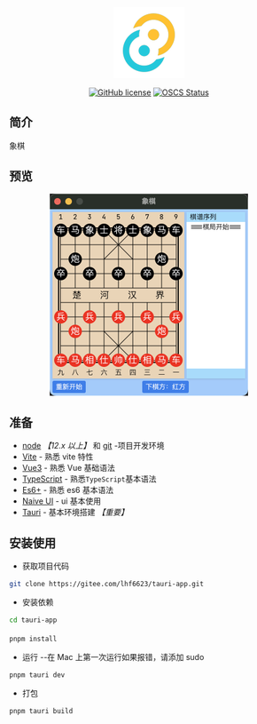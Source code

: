 <div align="center"> 
    
<p align="center"><img src="./src-tauri/icons/128x128.png" /></p>
    
[![GitHub license](https://img.shields.io/github/license/lhf6623/tauri-app)](https://github.com/lhf6623/tauri-app/blob/master/LICENSE) [![OSCS Status](https://www.oscs1024.com/platform/badge/lhf6623/tauri-app.svg?size=small)](https://www.oscs1024.com/project/lhf6623/tauri-app?ref=badge_small)
</div>

## 简介

象棋

## 预览

<p align="center">
    <img alt="tauri-xiang-app Logo" width="358" src="https://github.com/lhf6623/tauri-app/raw/master/public/page.png">
</p>

## 准备

- [node](http://nodejs.org/) _【12.x 以上】_ 和 [git](https://git-scm.com/) -项目开发环境
- [Vite](https://vitejs.dev/) - 熟悉 vite 特性
- [Vue3](https://v3.vuejs.org/) - 熟悉 Vue 基础语法
- [TypeScript](https://www.typescriptlang.org/) - 熟悉`TypeScript`基本语法
- [Es6+](http://es6.ruanyifeng.com/) - 熟悉 es6 基本语法
- [Naive UI](https://www.naiveui.com/zh-CN/light) - ui 基本使用
- [Tauri](https://tauri.studio/v1/guides/getting-started/prerequisites) - 基本环境搭建 _【重要】_

## 安装使用

- 获取项目代码

```bash
git clone https://gitee.com/lhf6623/tauri-app.git
```

- 安装依赖

```bash
cd tauri-app

pnpm install

```

- 运行 --在 Mac 上第一次运行如果报错，请添加 sudo

```bash
pnpm tauri dev
```

- 打包

```bash
pnpm tauri build
```
